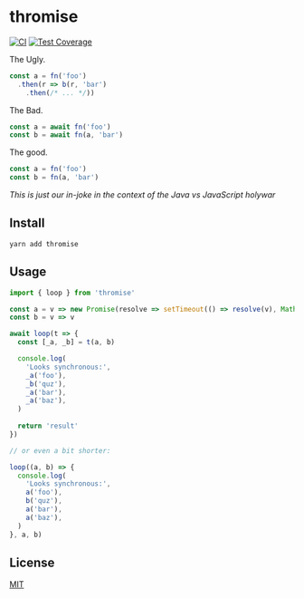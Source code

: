 # thromise

[![CI](https://github.com/qiwi/thromise/actions/workflows/ci.yaml/badge.svg?branch=master)](https://github.com/qiwi/thromise/actions/workflows/ci.yaml)
[![Test Coverage](https://api.codeclimate.com/v1/badges/b83e72f80c78f6ad1d8c/test_coverage)](https://codeclimate.com/github/qiwi/thromise/test_coverage)

The Ugly.
```js
const a = fn('foo')
  .then(r => b(r, 'bar')
    .then(/* ... */))
```

The Bad.
```js
const a = await fn('foo')
const b = await fn(a, 'bar')
```

The good.
```js
const a = fn('foo')
const b = fn(a, 'bar')
```
 
_This is just our in-joke in the context of the Java vs JavaScript holywar_

## Install
```shell
yarn add thromise
```

## Usage
```js
import { loop } from 'thromise'

const a = v => new Promise(resolve => setTimeout(() => resolve(v), Math.random() * 1000))
const b = v => v

await loop(t => {
  const [_a, _b] = t(a, b)

  console.log(
    'Looks synchronous:',
    _a('foo'),
    _b('quz'),
    _a('bar'),
    _a('baz'),
  )
  
  return 'result'
})

// or even a bit shorter:

loop((a, b) => {
  console.log(
    'Looks synchronous:',
    a('foo'),
    b('quz'),
    a('bar'),
    a('baz'),
  )
}, a, b)
```

## License
[MIT](./LICENSE)
